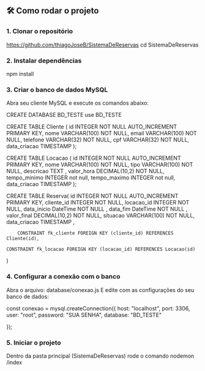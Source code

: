 ## 🛠️ Como rodar o projeto

### 1. Clonar o repositório

https://github.com/thiagoJoseB/SistemaDeReservas
cd SistemaDeReservas

### 2. Instalar dependências
npm install

###  3. Criar o banco de dados MySQL
Abra seu cliente MySQL e execute os comandos abaixo:

CREATE DATABASE BD_TESTE
use BD_TESTE

CREATE TABLE Cliente (
    id INTEGER NOT NULL AUTO_INCREMENT PRIMARY KEY,
    nome VARCHAR(100) NOT NULL,
    email VARCHAR(100) NOT NULL,
    telefone VARCHAR(32) NOT NULL,
    cpf VARCHAR(32) NOT NULL,
    data_criacao TIMESTAMP 
);


CREATE TABLE Locacao (
    id INTEGER NOT NULL AUTO_INCREMENT PRIMARY KEY,
    nome VARCHAR(100) NOT NULL,
    tipo VARCHAR(100) NOT NULL,
    descricao TEXT ,
    valor_hora DECIMAL(10,2) NOT NULL,
    tempo_minimo INTEGER not null,
    tempo_maximo INTEGER not null,
    data_criacao TIMESTAMP
);




CREATE TABLE  Reserva(
	id INTEGER NOT NULL AUTO_INCREMENT PRIMARY KEY,
  	cliente_id INTEGER NOT NULL,
    locacao_id INTEGER NOT NULL,
    data_inicio DateTime NOT NULL ,
     data_fim DateTime NOT NULL ,
      valor_final DECIMAL(10,2) NOT NULL,
      situacao VARCHAR(100) NOT NULL,
      data_criacao TIMESTAMP ,
      
        CONSTRAINT fk_cliente FOREIGN KEY (cliente_id) REFERENCES Cliente(id),

    CONSTRAINT fk_locacao FOREIGN KEY (locacao_id) REFERENCES Locacao(id)
     
)

###  4. Configurar a conexão com o banco
Abra o arquivo: database/conexao.js E edite com as configurações do seu banco de dados:

const conexao = mysql.createConnection({
    host: "localhost",
    port: 3306,
    user: "root",
    password: "SUA SENHA",
    database: "BD_TESTE"

});

###  5. Iniciar o projeto
Dentro da pasta principal (SistemaDeReservas) rode o comando
nodemon /index

